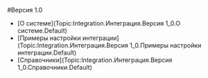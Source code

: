 ﻿#Версия 1.0

- [О системе](Topic:Integration.Интеграция.Версия 1_0.О системе.Default)
- [Примеры настройки интеграции](Topic:Integration.Интеграция.Версия 1_0.Примеры настройки интеграции.Default)
- [Справочники](Topic:Integration.Интеграция.Версия 1_0.Справочники.Default)
